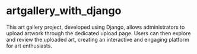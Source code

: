 # artgallery_with_django
This art gallery project, developed using Django, allows administrators to upload artwork through the dedicated upload page. Users can then explore and review the uploaded art, creating an interactive and engaging platform for art enthusiasts.







